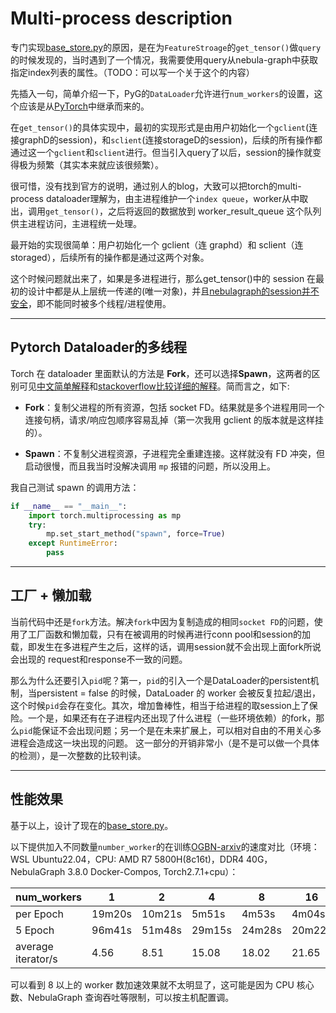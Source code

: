 # Multi-process description

专门实现[base_store.py](../nebula_pyg/base_store.py)的原因，是在为`FeatureStroage`的`get_tensor()`做`query`的时候发现的，当时遇到了一个情况，我需要使用query从nebula-graph中获取指定index列表的属性。（TODO：可以写一个关于这个的内容）

先插入一句，简单介绍一下，PyG的`DataLoader`允许进行`num_workers`的设置，这个应该是从[PyTorch](https://docs.pytorch.org/docs/stable/data.html#single-and-multi-process-data-loading)中继承而来的。

在`get_tensor()`的具体实现中，最初的实现形式是由用户初始化一个`gclient`(连接graphD的session)，和`sclient`(连接storageD的session)，后续的所有操作都通过这一个`gclient`和`sclient`进行。但当引入query了以后，session的操作就变得极为频繁（其实本来就应该很频繁）。

很可惜，没有找到官方的说明，通过别人的blog，大致可以把torch的multi-process dataloader理解为，由主进程维护一个`index queue`，worker从中取出，调用`get_tensor()`，之后将返回的数据放到 worker_result_queue 这个队列供主进程访问，主进程统一处理。

最开始的实现很简单：用户初始化一个 gclient（连 graphd）和 sclient（连 storaged），后续所有的操作都是通过这两个对象。

这个时候问题就出来了，如果是多进程进行，那么get_tensor()中的 session 在最初的设计中都是从上层统一传递的(唯一对象)，并且[nebulagraph的session并不安全](https://www.nebula-graph.com.cn/posts/informal-analysis-of-session-in-nebulagraph)，即不能同时被多个线程/进程使用。

---

## Pytorch Dataloader的多线程
Torch 在 dataloader 里面默认的方法是 **Fork**，还可以选择**Spawn**，这两者的区别可见[中文简单解释](https://blog.csdn.net/qq_28327765/article/details/120495877)和[stackoverflow比较详细的解释](https://stackoverflow.com/questions/64095876/multiprocessing-fork-vs-spawn)。简而言之，如下:
+ **Fork**：复制父进程的所有资源，包括 socket FD。结果就是多个进程用同一个连接句柄，请求/响应包顺序容易乱掉（第一次我用 gclient 的版本就是这样挂的）。

+ **Spawn**：不复制父进程资源，子进程完全重建连接。这样就没有 FD 冲突，但启动很慢，而且我当时没解决调用 `mp` 报错的问题，所以没用上。

我自己测试 spawn 的调用方法：
``` python
if __name__ == "__main__":
    import torch.multiprocessing as mp
    try:
        mp.set_start_method("spawn", force=True)
    except RuntimeError:
        pass
```

---

## 工厂 + 懒加载

当前代码中还是`fork`方法。解决`fork`中因为复制造成的相同`socket FD`的问题，使用了工厂函数和懒加载，只有在被调用的时候再进行conn pool和session的加载，即发生在多进程产生之后，这样的话，调用session就不会出现上面fork所说会出现的 request和response不一致的问题。

那么为什么还要引入`pid`呢？第一，`pid`的引入一个是DataLoader的persistent机制，当persistent = false 的时候，DataLoader 的 worker 会被反复拉起/退出，这个时候`pid`会存在变化。其次，增加鲁棒性，相当于给进程的取session上了保险。一个是，如果还有在子进程内还出现了什么进程（一些环境依赖）的fork，那么`pid`能保证不会出现问题；另一个是在未来扩展上，可以相对自由的不用关心多进程会造成这一块出现的问题。
这一部分的开销非常小（是不是可以做一个具体的检测），是一次整数的比较判读。

---

## 性能效果
基于以上，设计了现在的[base_store.py](../nebula_pyg/base_store.py)。

以下提供加入不同数量`number_worker`的在训练[OGBN-arxiv](https://ogb.stanford.edu/docs/nodeprop/#ogbn-arxiv)的速度对比（环境：WSL Ubuntu22.04，CPU: AMD R7 5800H(8c16t)，DDR4 40G，NebulaGraph 3.8.0 Docker-Compos, Torch2.7.1+cpu）：


| num_workers        | 1      | 2      | 4      | 8      | 16     |
| ------------------ | ------ | ------ | ------ | ------ | ------ |
| per Epoch          | 19m20s | 10m21s | 5m51s  | 4m53s  | 4m04s  |
| 5 Epoch            | 96m41s | 51m48s | 29m15s | 24m28s | 20m22s |
| average iterator/s | 4.56   | 8.51   | 15.08  | 18.02  | 21.65  |


可以看到 8 以上的 worker 数加速效果就不太明显了，这可能是因为 CPU 核心数、NebulaGraph 查询吞吐等限制，可以按主机配置调。